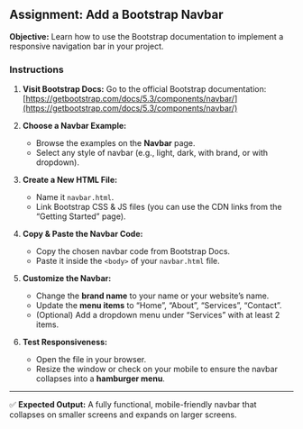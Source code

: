 ## **Assignment: Add a Bootstrap Navbar**

**Objective:**
Learn how to use the Bootstrap documentation to implement a responsive navigation bar in your project.

### **Instructions**

1. **Visit Bootstrap Docs:**
   Go to the official Bootstrap documentation:
   [https://getbootstrap.com/docs/5.3/components/navbar/](https://getbootstrap.com/docs/5.3/components/navbar/)

2. **Choose a Navbar Example:**

   * Browse the examples on the **Navbar** page.
   * Select any style of navbar (e.g., light, dark, with brand, or with dropdown).

3. **Create a New HTML File:**

   * Name it `navbar.html`.
   * Link Bootstrap CSS & JS files (you can use the CDN links from the “Getting Started” page).

4. **Copy & Paste the Navbar Code:**

   * Copy the chosen navbar code from Bootstrap Docs.
   * Paste it inside the `<body>` of your `navbar.html` file.

5. **Customize the Navbar:**

   * Change the **brand name** to your name or your website’s name.
   * Update the **menu items** to “Home”, “About”, “Services”, “Contact”.
   * (Optional) Add a dropdown menu under “Services” with at least 2 items.

6. **Test Responsiveness:**

   * Open the file in your browser.
   * Resize the window or check on your mobile to ensure the navbar collapses into a **hamburger menu**.

---

✅ **Expected Output:**
A fully functional, mobile-friendly navbar that collapses on smaller screens and expands on larger screens.
